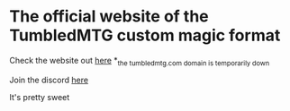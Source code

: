 # The official website of the TumbledMTG custom magic format

Check the website out [here](https://tumbledmtg-website.firebaseapp.com/) \*<sub>the tumbledmtg.com domain is temporarily down</sub>

Join the discord [here](https://discord.gg/2G4n5bgPgY)

It's pretty sweet
